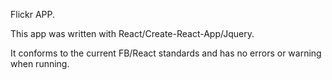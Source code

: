 Flickr APP.

This app was written with React/Create-React-App/Jquery.

It conforms to the current FB/React standards and has no errors or warning when running.




